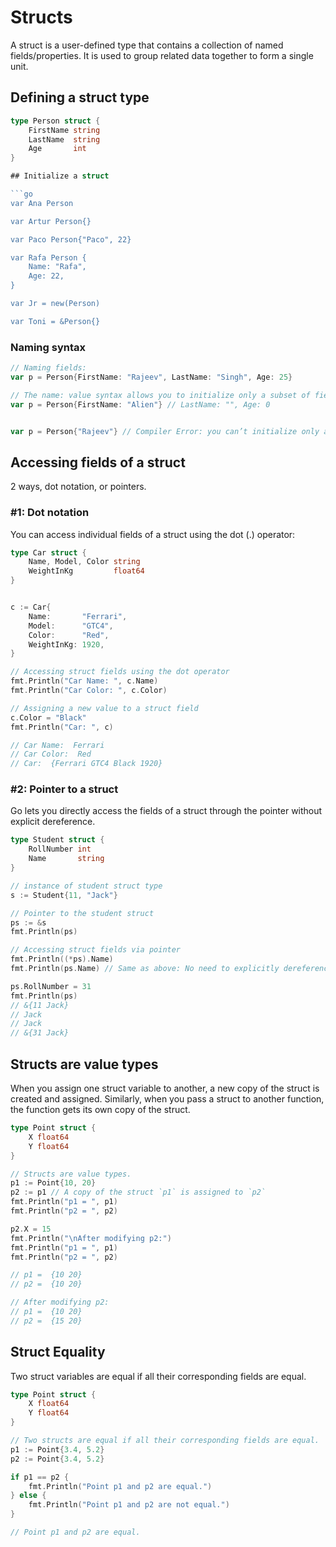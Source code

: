 # Structs

A struct is a user-defined type that contains a collection of named fields/properties. It is used to group related data together to form a single unit.

## Defining a struct type

```go
type Person struct {
	FirstName string
	LastName  string
	Age       int
}

## Initialize a struct

```go
var Ana Person

var Artur Person{}

var Paco Person{"Paco", 22}

var Rafa Person {
	Name: "Rafa",
	Age: 22,
}

var Jr = new(Person)

var Toni = &Person{}
```

### Naming syntax

```go
// Naming fields:
var p = Person{FirstName: "Rajeev", LastName: "Singh", Age: 25}

// The name: value syntax allows you to initialize only a subset of fields.
var p = Person{FirstName: "Alien"} // LastName: "", Age: 0


var p = Person{"Rajeev"} // Compiler Error: you can’t initialize only a subset of fields with the above syntax
```

## Accessing fields of a struct

2 ways, dot notation, or pointers.

### #1: Dot notation

You can access individual fields of a struct using the dot (.) operator:

```go
type Car struct {
	Name, Model, Color string
	WeightInKg         float64
}


c := Car{
	Name:       "Ferrari",
	Model:      "GTC4",
	Color:      "Red",
	WeightInKg: 1920,
}

// Accessing struct fields using the dot operator
fmt.Println("Car Name: ", c.Name)
fmt.Println("Car Color: ", c.Color)

// Assigning a new value to a struct field
c.Color = "Black"
fmt.Println("Car: ", c)

// Car Name:  Ferrari
// Car Color:  Red
// Car:  {Ferrari GTC4 Black 1920}
```

### #2: Pointer to a struct

Go lets you directly access the fields of a struct through the pointer without explicit dereference.

```go
type Student struct {
	RollNumber int
	Name       string
}

// instance of student struct type
s := Student{11, "Jack"}

// Pointer to the student struct
ps := &s
fmt.Println(ps)

// Accessing struct fields via pointer
fmt.Println((*ps).Name)
fmt.Println(ps.Name) // Same as above: No need to explicitly dereference the pointer

ps.RollNumber = 31
fmt.Println(ps)
// &{11 Jack}
// Jack
// Jack
// &{31 Jack}
```

## Structs are value types

When you assign one struct variable to another, a new copy of the struct is created and assigned. Similarly, when you pass a struct to another function, the function gets its own copy of the struct.

```go
type Point struct {
	X float64
	Y float64
}

// Structs are value types.
p1 := Point{10, 20}
p2 := p1 // A copy of the struct `p1` is assigned to `p2`
fmt.Println("p1 = ", p1)
fmt.Println("p2 = ", p2)

p2.X = 15
fmt.Println("\nAfter modifying p2:")
fmt.Println("p1 = ", p1)
fmt.Println("p2 = ", p2)

// p1 =  {10 20}
// p2 =  {10 20}

// After modifying p2:
// p1 =  {10 20}
// p2 =  {15 20}
```

## Struct Equality

Two struct variables are equal if all their corresponding fields are equal.

```go
type Point struct {
	X float64
	Y float64
}

// Two structs are equal if all their corresponding fields are equal.
p1 := Point{3.4, 5.2}
p2 := Point{3.4, 5.2}

if p1 == p2 {
	fmt.Println("Point p1 and p2 are equal.")
} else {
	fmt.Println("Point p1 and p2 are not equal.")
}

// Point p1 and p2 are equal.
```

